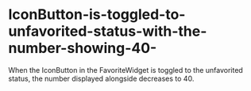 # IconButton-is-toggled-to-unfavorited-status-with-the-number-showing-40-
When the IconButton in the FavoriteWidget is toggled to the unfavorited status, the number displayed alongside decreases to 40.
